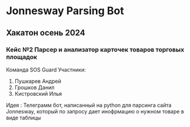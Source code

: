 # Jonnesway Parsing Bot
## Хакатон осень 2024
### Кейс №2 Парсер и анализатор карточек товаров торговых площадок 
Команда SOS Guard 
Участники:
1. Пушкарев Андрей
2. Грошков Данил
3. Кистровский Илья 

Идея : Телеграмм бот, написанный на python для парсинга сайта Jonnesway, который по запросу дает инофрмацию о нужном товаре в виде таблицы 
